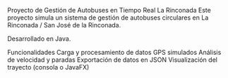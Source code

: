 Proyecto de Gestión de Autobuses en Tiempo Real La Rinconada
Este proyecto simula un sistema de gestión de autobuses circulares en La Rinconada / San José de la Rinconada.

Desarrollado en Java.

Funcionalidades
Carga y procesamiento de datos GPS simulados
Análisis de velocidad y paradas
Exportación de datos en JSON
Visualización del trayecto (consola o JavaFX)

